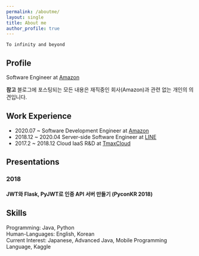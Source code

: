 ```yaml
---
permalink: /aboutme/
layout: single
title: About me
author_profile: true
---
```


`To infinity and beyond`

## Profile

Software Engineer at [Amazon](https://amazon.com)

**참고** 블로그에 포스팅되는 모든 내용은 재직중인 회사(Amazon)과 관련 없는 개인의 의견입니다.

## Work Experience

- 2020.07 ~ Software Development Engineer at [Amazon](https://amazon.com)
- 2018.12 ~ 2020.04 Server-side Software Engineer at [LINE](https://line.me)
- 2017.2 ~ 2018.12 Cloud IaaS R&D at [TmaxCloud](https://kr.tmaxsoft.com/main.do)

## Presentations

### 2018
#### JWT와 Flask, PyJWT로 인증 API 서버 만들기 (PyconKR 2018)
<script async class="speakerdeck-embed" data-id="ad312cba052c4f4390b23983d5ef45c5" data-ratio="1.77777777777778" src="//speakerdeck.com/assets/embed.js"></script>

## Skills

Programming: Java, Python  
Human-Languages: English, Korean  
Current Interest: Japanese, Advanced Java, Mobile Programming Language, Kaggle
